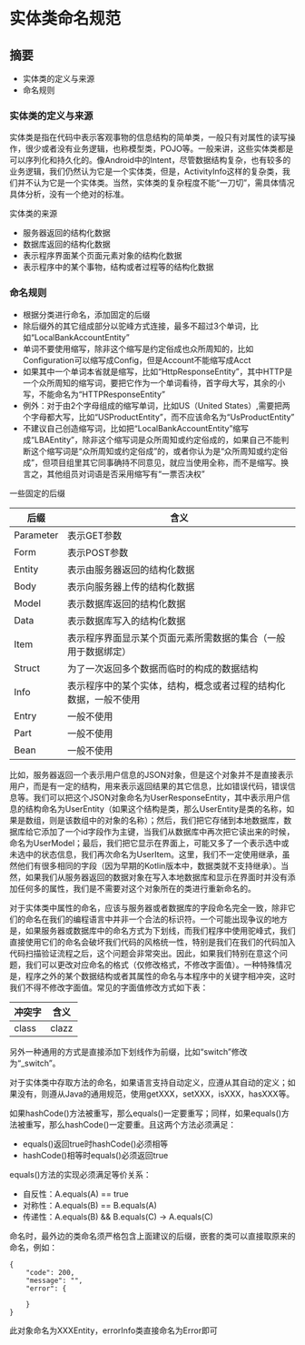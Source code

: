 # 实体类命名规范

## 摘要

* 实体类的定义与来源
* 命名规则

### 实体类的定义与来源

实体类是指在代码中表示客观事物的信息结构的简单类，一般只有对属性的读写操作，很少或者没有业务逻辑，也称模型类，POJO等。一般来讲，这些实体类都是可以序列化和持久化的。像Android中的Intent，尽管数据结构复杂，也有较多的业务逻辑，我们仍然认为它是一个实体类，但是，ActivityInfo这样的复杂类，我们并不认为它是一个实体类。当然，实体类的复杂程度不能“一刀切”，需具体情况具体分析，没有一个绝对的标准。

实体类的来源

* 服务器返回的结构化数据
* 数据库返回的结构化数据
* 表示程序界面某个页面元素对象的结构化数据
* 表示程序中的某个事物，结构或者过程等的结构化数据

### 命名规则

* 根据分类进行命名，添加固定的后缀
* 除后缀外的其它组成部分以驼峰方式连接，最多不超过3个单词，比如“LocalBankAccountEntity”
* 单词不要使用缩写，除非这个缩写是约定俗成也众所周知的，比如Configuration可以缩写成Config，但是Account不能缩写成Acct
* 如果其中一个单词本省就是缩写，比如“HttpResponseEntity”，其中HTTP是一个众所周知的缩写词，要把它作为一个单词看待，首字母大写，其余的小写，不能命名为“HTTPResponseEntity”
* 例外：对于由2个字母组成的缩写单词，比如US（United States）,需要把两个字母都大写，比如“USProductEntity”，而不应该命名为“UsProductEntity”
* 不建议自己创造缩写词，比如把“LocalBankAccountEntity”缩写成“LBAEntity”，除非这个缩写词是众所周知或约定俗成的，如果自己不能判断这个缩写词是“众所周知或约定俗成”的，或者你认为是“众所周知或约定俗成”，但项目组里其它同事确持不同意见，就应当使用全称，而不是缩写。换言之，其他组员对词语是否采用缩写有“一票否决权”

一些固定的后缀

| 后缀            | 含义 |
|----------------|-----------------------------------------------------|
| Parameter      | 表示GET参数
| Form           | 表示POST参数
| Entity         | 表示由服务器返回的结构化数据
| Body           | 表示向服务器上传的结构化数据
| Model          | 表示数据库返回的结构化数据
| Data           | 表示数据库写入的结构化数据
| Item           | 表示程序界面显示某个页面元素所需数据的集合（一般用于数据绑定）
| Struct         | 为了一次返回多个数据而临时的构成的数据结构
| Info           | 表示程序中的某个实体，结构，概念或者过程的结构化数据，一般不使用
| Entry          | 一般不使用
| Part           | 一般不使用
| Bean           | 一般不使用

比如，服务器返回一个表示用户信息的JSON对象，但是这个对象并不是直接表示用户，而是有一定的结构，用来表示返回结果的其它信息，比如错误代码，错误信息等。我们可以把这个JSON对象命名为UserResponseEntity，其中表示用户信息的结构命名为UserEntity（如果这个结构是类，那么UserEntity是类的名称，如果是数组，则是该数组中的对象的名称）；然后，我们把它存储到本地数据库，数据库给它添加了一个id字段作为主键，当我们从数据库中再次把它读出来的时候，命名为UserModel；最后，我们把它显示在界面上，可能又多了一个表示选中或未选中的状态信息，我们再次命名为UserItem。这里，我们不一定使用继承，虽然他们有很多相同的字段（因为早期的Kotlin版本中，数据类就不支持继承）。当然，如果我们从服务器返回的数据对象在写入本地数据库和显示在界面时并没有添加任何多的属性，我们是不需要对这个对象所在的类进行重新命名的。

对于实体类中属性的命名，应该与服务器或者数据库的字段命名完全一致，除非它们的命名在我们的编程语言中并非一个合法的标识符。一个可能出现争议的地方是，如果服务器或数据库中的命名方式为下划线，而我们程序中使用驼峰式，我们直接使用它们的命名会破坏我们代码的风格统一性，特别是我们在我们的代码加入代码扫描验证流程之后，这个问题会非常突出。因此，如果我们特别在意这个问题，我们可以更改对应命名的格式（仅修改格式，不修改字面值）。一种特殊情况是，程序之外的某个数据结构或者其属性的命名与本程序中的关键字相冲突，这时我们不得不修改字面值。常见的字面值修改方式如下表：

| 冲突字          | 含义 |
|----------------|-----------------------------------------------------|
| class          | clazz

另外一种通用的方式是直接添加下划线作为前缀，比如“switch”修改为“_switch”。

对于实体类中存取方法的命名，如果语言支持自动定义，应遵从其自动的定义；如果没有，则遵从Java的通用规范，使用getXXX，setXXX，isXXX，hasXXX等。

如果hashCode()方法被重写，那么equals()一定要重写；同样，如果equals()方法被重写，那么hashCode()一定要重。且这两个方法必须满足：

* equals()返回true时hashCode()必须相等
* hashCode()相等时equals()必须返回true

equals()方法的实现必须满足等价关系：

* 自反性：A.equals(A) == true
* 对称性：A.equals(B) == B.equals(A)
* 传递性：A.equals(B) && B.equals(C) -> A.equals(C)


命名时，最外边的类命名须严格包含上面建议的后缀，嵌套的类可以直接取原来的命名，例如：

```
{
	"code": 200,
	"message": "",
	"error": {
	
	}
}
```
此对象命名为XXXEntity，errorInfo类直接命名为Error即可


